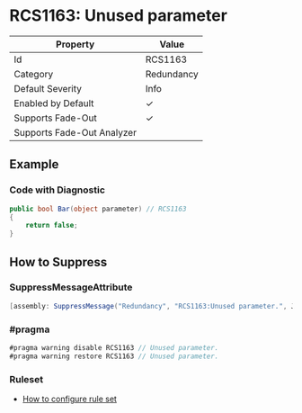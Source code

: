 # RCS1163: Unused parameter

| Property | Value |
| -------- | ----- |
| Id | RCS1163 |
| Category | Redundancy |
| Default Severity | Info |
| Enabled by Default | &#x2713; |
| Supports Fade\-Out | &#x2713; |
| Supports Fade\-Out Analyzer |  |

## Example

### Code with Diagnostic

```csharp
public bool Bar(object parameter) // RCS1163
{
    return false;
}
```

## How to Suppress

### SuppressMessageAttribute

```csharp
[assembly: SuppressMessage("Redundancy", "RCS1163:Unused parameter.", Justification = "<Pending>")]
```

### \#pragma

```csharp
#pragma warning disable RCS1163 // Unused parameter.
#pragma warning restore RCS1163 // Unused parameter.
```

### Ruleset

* [How to configure rule set](../HowToConfigureAnalyzers.md)
